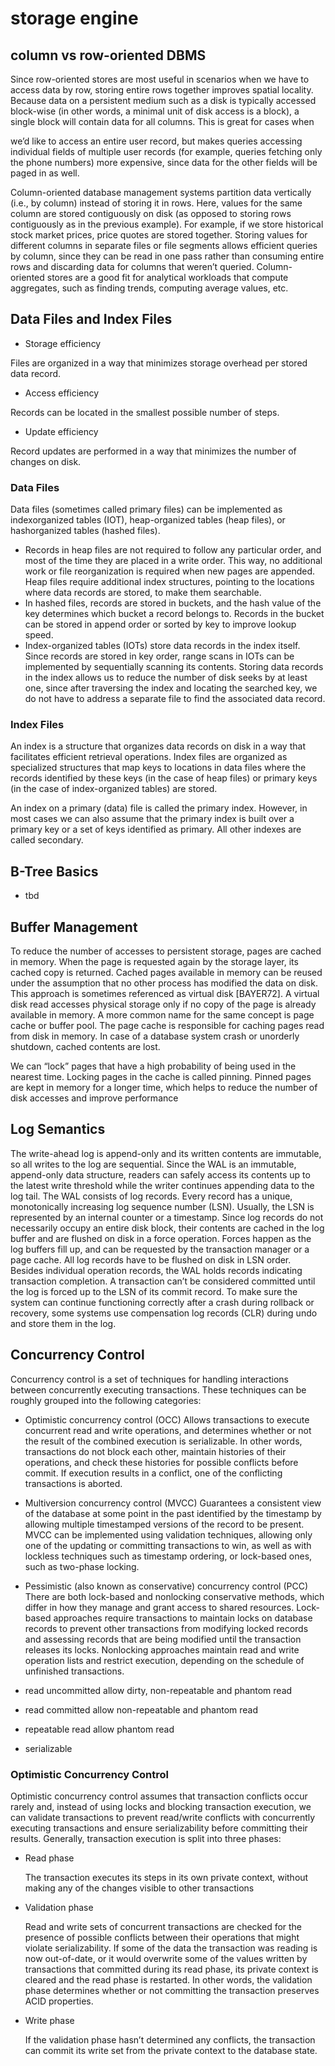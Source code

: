 
# storage engine

## column vs row-oriented DBMS

Since row-oriented stores are most useful in scenarios when we have to access data by row, storing entire rows together improves spatial locality.
Because data on a persistent medium such as a disk is typically accessed block-wise (in other words, a minimal unit of disk access is a block), a single block will contain data for all columns. This is great for cases when

we’d like to access an entire user record, but makes queries accessing individual fields of multiple user records (for example, queries fetching only the phone numbers) more expensive, since data for the other fields
will be paged in as well.

Column-oriented database management systems partition data vertically (i.e., by column) instead of storing it in rows. Here, values for the same column are stored contiguously on disk (as opposed to storing rows
contiguously as in the previous example). For example, if we store historical stock market prices, price quotes are stored together. Storing values for different columns in separate files or file segments allows
efficient queries by column, since they can be read in one pass rather than consuming entire rows and discarding data for columns that weren’t queried.
Column-oriented stores are a good fit for analytical workloads that compute aggregates, such as finding trends, computing average values, etc.

## Data Files and Index Files
- Storage efficiency

Files are organized in a way that minimizes storage overhead per stored data record.

- Access efficiency

Records can be located in the smallest possible number of steps. 

- Update efficiency

Record updates are performed in a way that minimizes the number of changes on disk.


### Data Files

Data files (sometimes called primary files) can be implemented as indexorganized tables (IOT), heap-organized tables (heap files), or hashorganized tables (hashed files).

- Records in heap files are not required to follow any particular order, and most of the time they are placed in a write order. This way, no additional work or file reorganization is required when new pages are appended. Heap files require additional index structures, pointing to the locations where data records are stored, to make them searchable.
- In hashed files, records are stored in buckets, and the hash value of the key determines which bucket a record belongs to. Records in the bucket can be stored in append order or sorted by key to improve lookup speed.
- Index-organized tables (IOTs) store data records in the index itself. Since records are stored in key order, range scans in IOTs can be implemented by sequentially scanning its contents. Storing data records in the index allows us to reduce the number of disk seeks by at least one, since after traversing the index and locating the searched key, we do not have to address a separate file to find the associated data record.

### Index Files
An index is a structure that organizes data records on disk in a way that facilitates efficient retrieval operations. Index files are organized as specialized structures that map keys to locations in data files where the records identified by these keys (in the case of heap files) or primary keys (in the case of index-organized tables) are stored.

An index on a primary (data) file is called the primary index. However, in most cases we can also assume that the primary index is built over a primary key or a set of keys identified as primary. All other indexes are called secondary.

## B-Tree Basics
- tbd
  
## Buffer Management
To reduce the number of accesses to persistent storage, pages are cached in memory. When the page is requested again by the storage layer, its cached copy is returned. Cached pages available in memory can be reused under the assumption that no other process has modified the data on disk. This approach is sometimes referenced as virtual disk [BAYER72]. A virtual disk read accesses physical storage only if no copy of the page is already available in memory. A more common name for the same concept is page cache or buffer pool. The page cache is responsible for caching pages read from disk in memory. In case of a database system crash or unorderly shutdown, cached contents are lost.

We can “lock” pages that have a high probability of being used in the nearest time. Locking pages in the cache is called pinning. Pinned pages are kept in memory for a longer time, which helps to reduce the number of disk accesses and improve performance

## Log Semantics
The write-ahead log is append-only and its written contents are immutable, so all writes to the log are sequential. Since the WAL is an immutable, append-only data structure, readers can safely access its contents up to the latest write threshold while the writer continues appending data to the log tail. The WAL consists of log records. Every record has a unique, monotonically increasing log sequence number (LSN). Usually, the LSN is represented by an internal counter or a timestamp. Since log records do not necessarily occupy an entire disk block, their contents are cached in the log buffer and are flushed on disk in a force  operation. Forces happen as the log buffers fill up, and can be requested by the transaction manager or a page cache. All log records have to be flushed on disk in LSN order. Besides individual operation records, the WAL holds records indicating transaction completion. A transaction can’t be considered committed until the log is forced up to the LSN of its commit record. To make sure the system can continue functioning correctly after a crash during rollback or recovery, some systems use compensation log records (CLR) during undo and store them in the log.

## Concurrency Control
Concurrency control is a set of techniques for handling interactions between concurrently executing transactions. These techniques can be roughly grouped into the following categories:
- Optimistic concurrency control (OCC)
  Allows transactions to execute concurrent read and write operations, and determines whether or not the result of the combined execution is serializable. In other words, transactions do not block each other,
maintain histories of their operations, and check these histories for possible conflicts before commit. If execution results in a conflict, one of the conflicting transactions is aborted.
- Multiversion concurrency control (MVCC)
  Guarantees a consistent view of the database at some point in the past identified by the timestamp by allowing multiple timestamped versions of the record to be present. MVCC can be implemented using validation techniques, allowing only one of the updating or committing transactions to win, as well as with lockless techniques such as timestamp ordering, or lock-based ones, such as two-phase locking.
- Pessimistic (also known as conservative) concurrency control (PCC)
    There are both lock-based and nonlocking conservative methods, which differ in how they manage and grant access to shared resources. Lock-based approaches require transactions to maintain locks on database records to prevent other transactions from modifying locked records and assessing records that are being modified until the transaction releases its locks. Nonlocking approaches maintain read and write operation lists and restrict execution, depending on the schedule of unfinished transactions.

- read uncommitted
    allow dirty, non-repeatable and phantom read
- read committed
    allow non-repeatable and phantom read
- repeatable read
    allow phantom read
- serializable


### Optimistic Concurrency Control
Optimistic concurrency control assumes that transaction conflicts occur rarely and, instead of using locks and blocking transaction execution, we can validate transactions to prevent read/write conflicts with concurrently executing transactions and ensure serializability before committing their results.
Generally, transaction execution is split into three phases: 
- Read phase
  
    The transaction executes its steps in its own private context, without making any of the changes visible to other transactions

- Validation phase

    Read and write sets of concurrent transactions are checked for the presence of possible conflicts between their operations that might violate serializability. If some of the data the transaction was reading
is now out-of-date, or it would overwrite some of the values written by transactions that committed during its read phase, its private context is cleared and the read phase is restarted. In other words, the
validation phase determines whether or not committing the transaction preserves ACID properties.

- Write phase
  
    If the validation phase hasn’t determined any conflicts, the transaction can commit its write set from the private context to the database state.

